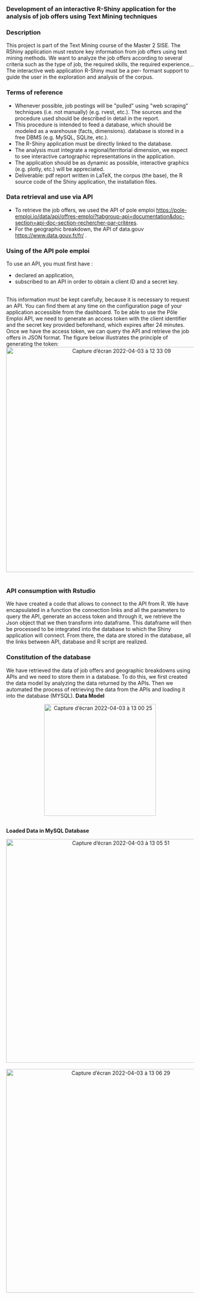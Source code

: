 ### Development of an interactive R-Shiny application for the analysis of job offers using Text Mining techniques

### Description

This project is part of the Text Mining course of the Master 2 SISE. The RShiny application must restore key information from job offers using text mining methods.
We want to analyze the job offers according to several criteria such as the type of job, the required skills, the required experience... The interactive web application R-Shiny must be a per- formant support to guide the user in the exploration and analysis of the corpus.

### Terms of reference

* Whenever possible, job postings will be "pulled" using "web scraping" techniques (i.e. not manually) (e.g. rvest, etc.). The sources and the procedure used should be described in detail in the report.
* This procedure is intended to feed a database, which should be modeled as a warehouse (facts, dimensions). database is stored in a free DBMS (e.g. MySQL, SQLite, etc.).
* The R-Shiny application must be directly linked to the database.
* The analysis must integrate a regional/territorial dimension, we expect to see interactive cartographic representations in the application.
* The application should be as dynamic as possible, interactive graphics (e.g. plotly, etc.) will be appreciated.
* Deliverable: pdf report written in LaTeX, the corpus (the base), the R source code of the Shiny application, the installation files.

### Data retrieval and use via API

* To retrieve the job offers, we used the API of pole emploi https://pole-emploi.io/data/api/offres-emploi?tabgroup-api=documentation&doc-section=api-doc-section-rechercher-par-critères.
* For the geographic breakdown, the API of data.gouv https://www.data.gouv.fr/fr/ .

### Using of the API pole emploi

To use an API, you must first have :
- declared an application,
- subscribed to an API in order to obtain a client ID and a secret key.
<br/> 
This information must be kept carefully, because it is necessary to request an API. You can find them at any time on the configuration page of your application accessible from the dashboard.
To be able to use the Pôle Emploi API, we need to generate an access token with the client identifier and the secret key provided beforehand, which expires after 24 minutes. Once we have the access token, we can query the API and retrieve the job offers in JSON format. The figure below illustrates the principle of generating the token:
<br/> 
<div align="center">
<img width="604" alt="Capture d’écran 2022-04-03 à 12 33 09" src="https://user-images.githubusercontent.com/31353252/161428443-0c007b3b-81b6-44a5-81b9-d792fe1687cf.png">
</div>
<br/> 

### API consumption with Rstudio

We have created a code that allows to connect to the API from R. We have encapsulated in a function the connection links and all the parameters to query the API, generate an access token and through it, we retrieve the Json object that we then transform into dataframe.
This dataframe will then be processed to be integrated into the database to which the Shiny application will connect. From there, the data are stored in the database, all the links between API, database and R script are realized.

### Constitution of the database

We have retrieved the data of job offers and geographic breakdowns using APIs and we need to store them in a database. To do this, we first created the data model by analyzing the data returned by the APIs. Then we automated the process of retrieving the data from the APIs and loading it into the database (MYSQL).
**Data Model**
<div align="center">
<img width="300" alt="Capture d’écran 2022-04-03 à 13 00 25" src="https://user-images.githubusercontent.com/31353252/161429334-ad3f1186-27aa-40aa-becd-be56e52793da.png">
</div>
<br/> 

**Loaded Data in MySQL Database**
<div align="center">
<img width="600" alt="Capture d’écran 2022-04-03 à 13 05 51" src="https://user-images.githubusercontent.com/31353252/161429610-47c35bfe-93cc-46dd-939d-cc987271dc61.png">
</div>
<br/> 

<div align="center">
<img width="600" alt="Capture d’écran 2022-04-03 à 13 06 29" src="https://user-images.githubusercontent.com/31353252/161429616-9c475b55-14ca-45b0-a48b-ee0a2f54a57b.png">
</div>
<br/> 

